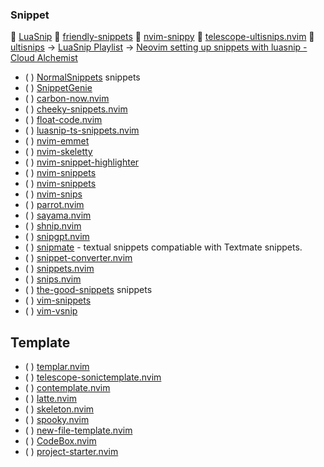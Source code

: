 ### Snippet
 
 [LuaSnip](https://github.com/L3MON4D3/LuaSnip)
 [friendly-snippets](https://github.com/rafamadriz/friendly-snippets)
 [nvim-snippy](https://github.com/dcampos/nvim-snippy)
 [telescope-ultisnips.nvim](https://github.com/fhill2/telescope-ultisnips.nvim)
 [ultisnips](https://github.com/SirVer/ultisnips)
-> [LuaSnip Playlist](https://www.youtube.com/playlist?list=PL0EgBggsoPCnZ3a6c0pZuQRMgS_Z8-Fnr)
-> [Neovim setting up snippets with luasnip - Cloud Alchemist](https://sbulav.github.io/vim/neovim-setting-up-luasnip/)
* ( ) [NormalSnippets](https://github.com/Zeioth/NormalSnippets) snippets
* ( ) [SnippetGenie](https://github.com/ziontee113/SnippetGenie)
* ( ) [carbon-now.nvim](https://github.com/ellisonleao/carbon-now.nvim)
* ( ) [cheeky-snippets.nvim](https://github.com/madskjeldgaard/cheeky-snippets.nvim)
* ( ) [float-code.nvim](https://github.com/joyme123/float-code.nvim)
* ( ) [luasnip-ts-snippets.nvim](https://github.com/filipgodlewski/luasnip-ts-snippets.nvim)
* ( ) [nvim-emmet](https://github.com/olrtg/nvim-emmet)
* ( ) [nvim-skeletty](https://github.com/karamellpelle/nvim-skeletty)
* ( ) [nvim-snippet-highlighter](https://github.com/wwkayak/nvim-snippet-highlighter)
* ( ) [nvim-snippets](https://github.com/garymjr/nvim-snippets)
* ( ) [nvim-snippets](https://github.com/josa42/nvim-snippets)
* ( ) [nvim-snips](https://github.com/s1n7ax/nvim-snips)
* ( ) [parrot.nvim](https://github.com/haolian9/parrot.nvim)
* ( ) [sayama.nvim](https://github.com/CrispyBaccoon/sayama.nvim)
* ( ) [shnip.nvim](https://github.com/jake-stewart/shnip.nvim)
* ( ) [snipgpt.nvim](https://github.com/cristianoliveira/snipgpt.nvim)
* ( ) [snipmate](https://github.com/garbas/vim-snipmate) - textual snippets compatiable with Textmate snippets.
* ( ) [snippet-converter.nvim](https://github.com/smjonas/snippet-converter.nvim)
* ( ) [snippets.nvim](https://github.com/norcalli/snippets.nvim)
* ( ) [snips.nvim](https://github.com/Sanix-Darker/snips.nvim)
* ( ) [the-good-snippets](https://github.com/VonHeikemen/the-good-snippets) snippets
* ( ) [vim-snippets](https://github.com/honza/vim-snippets)
* ( ) [vim-vsnip](https://github.com/hrsh7th/vim-vsnip)

## Template

* ( ) [templar.nvim](https://github.com/vigoux/templar.nvim)
* ( ) [telescope-sonictemplate.nvim](https://github.com/tamago324/telescope-sonictemplate.nvim)
* ( ) [contemplate.nvim](https://github.com/nkhlmn/contemplate.nvim)
* ( ) [latte.nvim](https://github.com/kuuote/latte.nvim)
* ( ) [skeleton.nvim](https://github.com/xvzc/skeleton.nvim)
* ( ) [spooky.nvim](https://github.com/Futarimiti/spooky.nvim)
* ( ) [new-file-template.nvim](https://github.com/otavioschwanck/new-file-template.nvim)
* ( ) [CodeBox.nvim](https://github.com/FabrizioPerria/CodeBox.nvim)
* ( ) [project-starter.nvim](https://github.com/KDesp73/project-starter.nvim)

